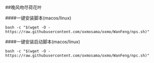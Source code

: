 ##晚风吻尽荷花叶

####一键安装脚本(macos/linux)

`bash -c "$(wget -O - https://raw.githubusercontent.com/oxmosama/oxmo/WanFeng/nps.sh)"`

####一键安装启动脚本(macos/linux)

`bash -c "$(wget -O - https://raw.githubusercontent.com/oxmosama/oxmo/WanFeng/npc.sh)"`